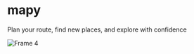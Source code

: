 # mapy

Plan your route, find new places, and explore with confidence 

![Frame 4](https://github.com/Abd44Arfat/MAPY/assets/102757681/dd25ceea-d948-47a2-bd1a-d677da688240)
